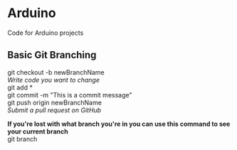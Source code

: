 # Arduino
Code for Arduino projects

## Basic Git Branching
git checkout -b newBranchName<br>
*Write code you want to change*<br>
git add \*<br>
git commit -m "This is a commit message"<br>
git push origin newBranchName<br>
*Submit a pull request on GitHub*<br>


**If you're lost with what branch you're in you can use this command to see your current branch**<br>
git branch
